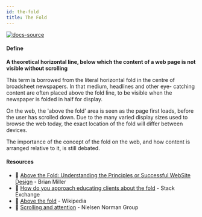 ```yaml
---
id: the-fold
title: The Fold
---
```


[![docs-source](https://img.shields.io/badge/SRC-UX%20Companion-blue)](https://play.google.com/store/apps/details?id=com.cyberduck.uxcompanion)

#### Define

**A theoretical horizontal line, below which the content of a web page is not visible without scrolling**

This term is borrowed from the literal horizontal fold in the centre of broadsheet newspapers. In that medium, headlines and other eye- catching content are often placed above the fold line, to be visible when the newspaper is folded in half for display.

On the web, the 'above the fold' area is seen as the page first loads, before the user has scrolled down. Due to the many varied display sizes used to browse the web today, the exact location of the fold will differ between devices.

The importance of the concept of the fold on the web, and how content is arranged relative to it, is still debated.

#### Resources

* 📘 [Above the Fold: Understanding the Principles or Successful WebSite Design](https://www.amazon.co.uk/Above-Fold-Understanding-Principles-Successful/dp/144030842X) - Brian Miller
* 📃 [How do you approach educating clients about the fold](https://ux.stackexchange.com/questions/6764/how-do-you-approach-educating-clients-about-the-fold-and-other-ux-myths) - Stack Exchange
* 📃 [Above the fold](https://en.wikipedia.org/wiki/Above_the_fold) - Wikipedia
* 📃 [Scrolling and attention](https://www.nngroup.com/articles/scrolling-and-attention/) - Nielsen Norman Group